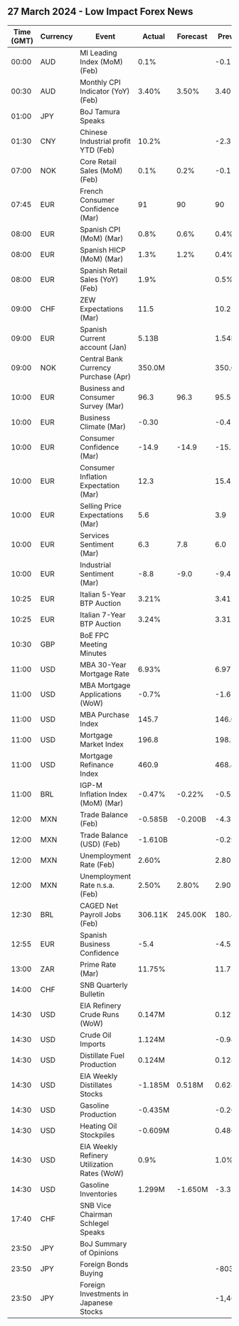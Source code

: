 ## 27 March 2024 - Low Impact Forex News

| Time (GMT) | Currency | Event | Actual | Forecast | Previous |
|------|----------|-------|--------|----------|----------|
| 00:00 | AUD | MI Leading Index (MoM) (Feb) | 0.1% |  | -0.1% |
| 00:30 | AUD | Monthly CPI Indicator (YoY) (Feb) | 3.40% | 3.50% | 3.40% |
| 01:00 | JPY | BoJ Tamura Speaks |  |  |  |
| 01:30 | CNY | Chinese Industrial profit YTD (Feb) | 10.2% |  | -2.3% |
| 07:00 | NOK | Core Retail Sales (MoM) (Feb) | 0.1% | 0.2% | -0.1% |
| 07:45 | EUR | French Consumer Confidence (Mar) | 91 | 90 | 90 |
| 08:00 | EUR | Spanish CPI (MoM) (Mar) | 0.8% | 0.6% | 0.4% |
| 08:00 | EUR | Spanish HICP (MoM) (Mar) | 1.3% | 1.2% | 0.4% |
| 08:00 | EUR | Spanish Retail Sales (YoY) (Feb) | 1.9% |  | 0.5% |
| 09:00 | CHF | ZEW Expectations (Mar) | 11.5 |  | 10.2 |
| 09:00 | EUR | Spanish Current account (Jan) | 5.13B |  | 1.54B |
| 09:00 | NOK | Central Bank Currency Purchase (Apr) | 350.0M |  | 350.0M |
| 10:00 | EUR | Business and Consumer Survey (Mar) | 96.3 | 96.3 | 95.5 |
| 10:00 | EUR | Business Climate (Mar) | -0.30 |  | -0.41 |
| 10:00 | EUR | Consumer Confidence (Mar) | -14.9 | -14.9 | -15.5 |
| 10:00 | EUR | Consumer Inflation Expectation (Mar) | 12.3 |  | 15.4 |
| 10:00 | EUR | Selling Price Expectations (Mar) | 5.6 |  | 3.9 |
| 10:00 | EUR | Services Sentiment (Mar) | 6.3 | 7.8 | 6.0 |
| 10:00 | EUR | Industrial Sentiment (Mar) | -8.8 | -9.0 | -9.4 |
| 10:25 | EUR | Italian 5-Year BTP Auction | 3.21% |  | 3.41% |
| 10:25 | EUR | Italian 7-Year BTP Auction | 3.24% |  | 3.31% |
| 10:30 | GBP | BoE FPC Meeting Minutes |  |  |  |
| 11:00 | USD | MBA 30-Year Mortgage Rate | 6.93% |  | 6.97% |
| 11:00 | USD | MBA Mortgage Applications (WoW) | -0.7% |  | -1.6% |
| 11:00 | USD | MBA Purchase Index | 145.7 |  | 146.0 |
| 11:00 | USD | Mortgage Market Index | 196.8 |  | 198.2 |
| 11:00 | USD | Mortgage Refinance Index | 460.9 |  | 468.4 |
| 11:00 | BRL | IGP-M Inflation Index (MoM) (Mar) | -0.47% | -0.22% | -0.52% |
| 12:00 | MXN | Trade Balance (Feb) | -0.585B | -0.200B | -4.315B |
| 12:00 | MXN | Trade Balance (USD) (Feb) | -1.610B |  | -0.291B |
| 12:00 | MXN | Unemployment Rate (Feb) | 2.60% |  | 2.80% |
| 12:00 | MXN | Unemployment Rate n.s.a. (Feb) | 2.50% | 2.80% | 2.90% |
| 12:30 | BRL | CAGED Net Payroll Jobs (Feb) | 306.11K | 245.00K | 180.40K |
| 12:55 | EUR | Spanish Business Confidence | -5.4 |  | -4.5 |
| 13:00 | ZAR | Prime Rate (Mar) | 11.75% |  | 11.75% |
| 14:00 | CHF | SNB Quarterly Bulletin |  |  |  |
| 14:30 | USD | EIA Refinery Crude Runs (WoW) | 0.147M |  | 0.127M |
| 14:30 | USD | Crude Oil Imports | 1.124M |  | -0.947M |
| 14:30 | USD | Distillate Fuel Production | 0.124M |  | 0.128M |
| 14:30 | USD | EIA Weekly Distillates Stocks | -1.185M | 0.518M | 0.624M |
| 14:30 | USD | Gasoline Production | -0.435M |  | -0.263M |
| 14:30 | USD | Heating Oil Stockpiles | -0.609M |  | 0.486M |
| 14:30 | USD | EIA Weekly Refinery Utilization Rates (WoW) | 0.9% |  | 1.0% |
| 14:30 | USD | Gasoline Inventories | 1.299M | -1.650M | -3.310M |
| 17:40 | CHF | SNB Vice Chairman Schlegel Speaks |  |  |  |
| 23:50 | JPY | BoJ Summary of Opinions |  |  |  |
| 23:50 | JPY | Foreign Bonds Buying |  |  | -803.9B |
| 23:50 | JPY | Foreign Investments in Japanese Stocks |  |  | -1,461.6B |
